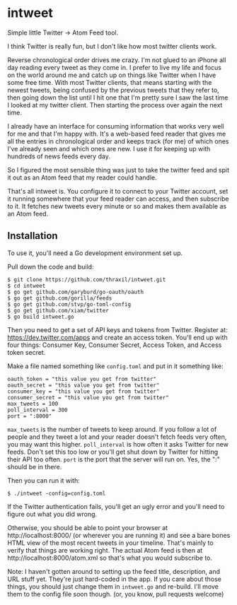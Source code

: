 intweet
=======

Simple little Twitter -> Atom Feed tool.

I think Twitter is really fun, but I don't like how most twitter
clients work.

Reverse chronological order drives me crazy. I'm not glued to an
iPhone all day reading every tweet as they come in. I prefer to live
my life and focus on the world around me and catch up on things like
Twitter when I have some free time. With most Twitter clients, that
means starting with the newest tweets, being confused by the previous
tweets that they refer to, then going down the list until I hit one
that I'm pretty sure I saw the last time I looked at my twitter
client. Then starting the process over again the next time.

I already have an interface for consuming information that works very
well for me and that I'm happy with. It's a web-based feed reader that
gives me all the entries in chronological order and keeps track (for
me) of which ones I've already seen and which ones are new. I use it
for keeping up with hundreds of news feeds every day.

So I figured the most sensible thing was just to take the twitter feed
and spit it out as an Atom feed that my reader could handle.

That's all intweet is. You configure it to connect to your Twitter
account, set it running somewhere that your feed reader can access,
and then subscribe to it. It fetches new tweets every minute or so and
makes them available as an Atom feed.

Installation
-------------

To use it, you'll need a Go development environment set up.

Pull down the code and build:

    $ git clone https://github.com/thraxil/intweet.git
    $ cd intweet
    $ go get github.com/garyburd/go-oauth/oauth
    $ go get github.com/gorilla/feeds
    $ go get github.com/stvp/go-toml-config
    $ go get github.com/xiam/twitter
    $ go build intweet.go

Then you need to get a set of API keys and tokens from
Twitter. Register at: https://dev.twitter.com/apps and create an
access token. You'll end up with four things: Consumer Key, Consumer
Secret, Access Token, and Access token secret.

Make a file named something like `config.toml` and put in it something
like:

    oauth_token = "this value you get from twitter"
    oauth_secret = "this value you get from twitter"
    consumer_key = "this value you get from twitter"
    consumer_secret = "this value you get from twitter"
    max_tweets = 100
    poll_interval = 300
    port = ":8000"

`max_tweets` is the number of tweets to keep around. If you follow a
lot of people and they tweet a lot and your reader doesn't fetch feeds
very often, you may want this higher. `poll_interval` is how often it
asks Twitter for new feeds. Don't set this too low or you'll get shut
down by Twitter for hitting their API too often. `port` is the port
that the server will run on. Yes, the ":" should be in there.

Then you can run it with:

    $ ./intweet -config=config.toml

If the Twitter authentication fails, you'll get an ugly error and
you'll need to figure out what you did wrong.

Otherwise, you should be able to point your browser at
http://localhost:8000/ (or wherever you are running it) and see a bare
bones HTML view of the most recent tweets in your timeline. That's
mainly to verify that things are working right. The actual Atom feed
is then at http://localhost:8000/atom.xml so that's what you would
subscribe to.

Note: I haven't gotten around to setting up the feed title,
description, and URL stuff yet. They're just hard-coded in the app. If
you care about those things, you should just change them in
`intweet.go` and re-build. I'll move them to the config file soon
though. (or, you know, pull requests welcome)
